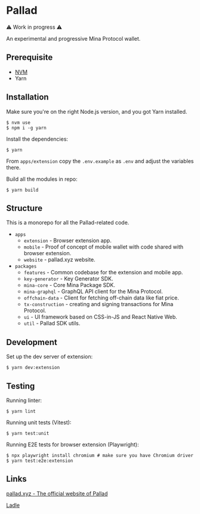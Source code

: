 # Pallad

⚠️ Work in progress ⚠️

An experimental and progressive Mina Protocol wallet.

## Prerequisite

- [NVM](https://github.com/nvm-sh/nvm)
- Yarn

## Installation

Make sure you're on the right Node.js version, and you got Yarn installed.

```shell
$ nvm use
$ npm i -g yarn
```

Install the dependencies:

```shell
$ yarn
```

From `apps/extension` copy the `.env.example` as `.env` and adjust the variables there.

Build all the modules in repo:

```shell
$ yarn build
```

## Structure

This is a monorepo for all the Pallad-related code.

- `apps`
  - `extension` - Browser extension app.
  - `mobile` - Proof of concept of mobile wallet with code shared with browser extension.
  - `website` - pallad.xyz website.
- `packages`
  - `features` - Common codebase for the extension and mobile app.
  - `key-generator` - Key Generator SDK.
  - `mina-core` - Core Mina Package SDK.
  - `mina-graphql` - GraphQL API client for the Mina Protocol.
  - `offchain-data` - Client for fetching off-chain data like fiat price.
  - `tx-construction` - creating and signing transactions for Mina Protocol.
  - `ui` - UI framework based on CSS-in-JS and React Native Web.
  - `util` - Pallad SDK utils.

## Development

Set up the dev server of extension:

```shell
$ yarn dev:extension
```

## Testing

Running linter:

```shell
$ yarn lint
```

Running unit tests (Vitest):

```shell
$ yarn test:unit
```

Running E2E tests for browser extension (Playwright):

```shell
$ npx playwright install chromium # make sure you have Chromium driver
$ yarn test:e2e:extension
```

## Links

[pallad.xyz - The official website of Pallad](https://pallad.xyz/)

[Ladle](https://palladians.github.io/pallad/)
